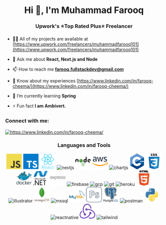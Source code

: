 <h1 align="center">Hi 👋, I'm Muhammad Farooq</h1>
<h3 align="center">Upwork's ⭐Top Rated Plus⭐ Freelancer</h3>

- 👨‍💻 All of my projects are available at
  [https://www.upwork.com/freelancers/muhammadfarooq101](https://www.upwork.com/freelancers/muhammadfarooq101)
- 💬 Ask me about **React, Next.js and Node**

- 📫 How to reach me **farooq.fullstackdev@gmail.com**

- 📄 Know about my experiences
  [https://www.linkedin.com/in/farooq-cheema/](https://www.linkedin.com/in/farooq-cheema/)

- 🌱 I’m currently learning **Spring**

- ⚡ Fun fact **I am Ambivert.**

<h3 align="left">Connect with me:</h3>
<p align="left">
    <a href="https://linkedin.com/in/https://www.linkedin.com/in/farooq-cheema/" target="blank">
        <img align="center"
            src="https://raw.githubusercontent.com/rahuldkjain/github-profile-readme-generator/master/src/images/icons/Social/linked-in-alt.svg"
            alt="https://www.linkedin.com/in/farooq-cheema/" height="30" width="40" />
    </a>
</p>

<h3 align="center">Languages and Tools</h3>
<p align="center">
    <img src="https://raw.githubusercontent.com/devicons/devicon/master/icons/javascript/javascript-original.svg" alt="javascript" width="50" height="50" />
    <img src="https://raw.githubusercontent.com/devicons/devicon/master/icons/typescript/typescript-original.svg" alt="typescript" width="50" height="50" />
    <img src="https://raw.githubusercontent.com/devicons/devicon/master/icons/react/react-original-wordmark.svg" alt="react" width="50" height="50" />
    <img src="https://cdn.worldvectorlogo.com/logos/nextjs-2.svg" alt="nextjs" width="50" height="50" />
    <img src="https://raw.githubusercontent.com/devicons/devicon/master/icons/nodejs/nodejs-original-wordmark.svg" alt="nodejs" width="50" height="50" />
    <img src="https://raw.githubusercontent.com/devicons/devicon/master/icons/amazonwebservices/amazonwebservices-original-wordmark.svg" alt="aws" width="50" height="50" />
    <img src="https://www.chartjs.org/media/logo-title.svg" alt="chartjs" width="50" height="50" />
    <img src="https://raw.githubusercontent.com/devicons/devicon/master/icons/cplusplus/cplusplus-original.svg" alt="cplusplus" width="50" height="50" />
    <img src="https://raw.githubusercontent.com/devicons/devicon/master/icons/css3/css3-original-wordmark.svg" alt="css3" width="50" height="50" />
    <img src="https://raw.githubusercontent.com/devicons/devicon/master/icons/docker/docker-original-wordmark.svg" alt="docker" width="50" height="50" />
    <img src="https://raw.githubusercontent.com/devicons/devicon/master/icons/dot-net/dot-net-original-wordmark.svg" alt="dotnet" width="50" height="50" />
    <img src="https://raw.githubusercontent.com/devicons/devicon/master/icons/express/express-original-wordmark.svg" alt="express" width="50" height="50" />
    <img src="https://www.vectorlogo.zone/logos/firebase/firebase-icon.svg" alt="firebase" width="50" height="50" />
    <img src="https://www.vectorlogo.zone/logos/google_cloud/google_cloud-icon.svg" alt="gcp" width="50" height="50" />
    <img src="https://www.vectorlogo.zone/logos/git-scm/git-scm-icon.svg" alt="git" width="50" height="50" />
    <img src="https://www.vectorlogo.zone/logos/heroku/heroku-icon.svg" alt="heroku" width="50" height="50" />
    <img src="https://raw.githubusercontent.com/devicons/devicon/master/icons/html5/html5-original-wordmark.svg" alt="html5" width="50" height="50" />
    <img src="https://www.vectorlogo.zone/logos/adobe_illustrator/adobe_illustrator-icon.svg" alt="illustrator" width="50" height="50" />
    <img src="https://raw.githubusercontent.com/devicons/devicon/master/icons/mongodb/mongodb-original-wordmark.svg" alt="mongodb" width="50" height="50" />
    <img src="https://www.svgrepo.com/show/303229/microsoft-sql-server-logo.svg" alt="mssql" width="50" height="50" />
    <img src="https://raw.githubusercontent.com/devicons/devicon/master/icons/mysql/mysql-original-wordmark.svg" alt="mysql" width="50" height="50" />
    <img src="https://raw.githubusercontent.com/devicons/devicon/master/icons/photoshop/photoshop-line.svg" alt="photoshop" width="50" height="50" />
    <img src="https://raw.githubusercontent.com/devicons/devicon/master/icons/postgresql/postgresql-original-wordmark.svg" alt="postgresql" width="50" height="50" />
    <img src="https://www.vectorlogo.zone/logos/getpostman/getpostman-icon.svg" alt="postman" width="50" height="50" />
    <img src="https://raw.githubusercontent.com/devicons/devicon/master/icons/python/python-original.svg" alt="python" width="50" height="50" />
    <img src="https://reactnative.dev/img/header_logo.svg" alt="reactnative" width="50" height="50" />
    <img src="https://raw.githubusercontent.com/devicons/devicon/master/icons/redux/redux-original.svg" alt="redux" width="50" height="50" />
    <img src="https://www.vectorlogo.zone/logos/tailwindcss/tailwindcss-icon.svg" alt="tailwind" width="50" height="50" />
</p>
